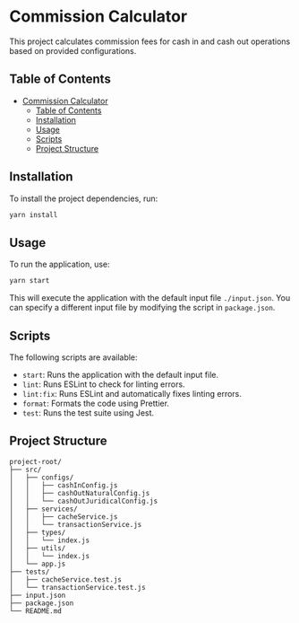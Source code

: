 # Commission Calculator

This project calculates commission fees for cash in and cash out operations based on provided configurations.

## Table of Contents

- [Commission Calculator](#commission-calculator)
  - [Table of Contents](#table-of-contents)
  - [Installation](#installation)
  - [Usage](#usage)
  - [Scripts](#scripts)
  - [Project Structure](#project-structure)

## Installation

To install the project dependencies, run:

```bash
yarn install
```

## Usage

To run the application, use:

```bash
yarn start
```

This will execute the application with the default input file `./input.json`. You can specify a different input file by modifying the script in `package.json`.

## Scripts

The following scripts are available:

- `start`: Runs the application with the default input file.
- `lint`: Runs ESLint to check for linting errors.
- `lint:fix`: Runs ESLint and automatically fixes linting errors.
- `format`: Formats the code using Prettier.
- `test`: Runs the test suite using Jest.

## Project Structure

```plaintext
project-root/
├── src/
│   ├── configs/
│   │   ├── cashInConfig.js
│   │   ├── cashOutNaturalConfig.js
│   │   └── cashOutJuridicalConfig.js
│   ├── services/
│   │   ├── cacheService.js
│   │   └── transactionService.js
│   ├── types/
│   │   └── index.js
│   ├── utils/
│   │   └── index.js
│   └── app.js
├── tests/
│   ├── cacheService.test.js
│   └── transactionService.test.js
├── input.json
├── package.json
└── README.md
```
